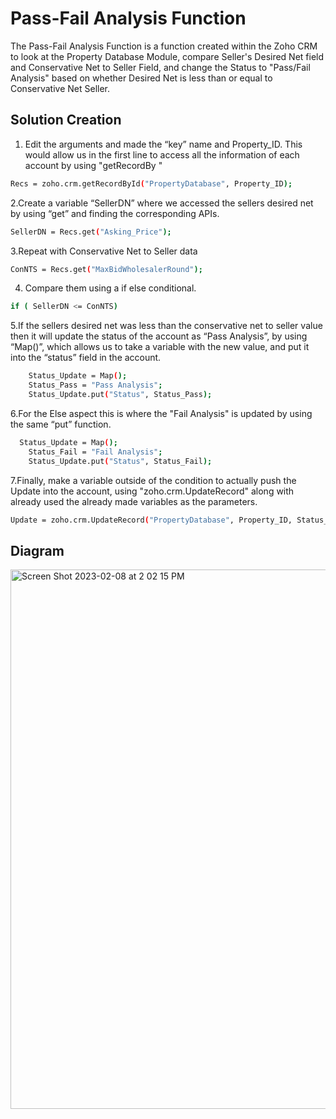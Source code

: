 # Pass-Fail Analysis Function

The Pass-Fail Analysis Function is a function created within the Zoho CRM to look at the Property Database Module, compare Seller's Desired Net field and Conservative Net to Seller Field, and change the Status to "Pass/Fail Analysis" based on whether Desired Net is less than or equal to Conservative Net Seller.

## Solution Creation
1. Edit the arguments and made the “key” name and Property_ID. This would allow us in the first line to access all the information of each account by using "getRecordBy "
```bash
Recs = zoho.crm.getRecordById("PropertyDatabase", Property_ID);
```
2.Create a variable “SellerDN” where we accessed the sellers desired net by using “get” and finding the corresponding APIs.
```bash
SellerDN = Recs.get("Asking_Price");
```
3.Repeat with Conservative Net to Seller data
```bash
ConNTS = Recs.get("MaxBidWholesalerRound");
```
4. Compare them using a if else conditional.
```bash
if ( SellerDN <= ConNTS)
```
5.If the sellers desired net was less than the conservative net to seller value then it will update the status of the account as “Pass Analysis”, by using “Map()”, which allows us to take a variable with the new value, and put it into the “status” field in the account.
```bash
	Status_Update = Map();
	Status_Pass = "Pass Analysis";
	Status_Update.put("Status", Status_Pass);
```
6.For the Else aspect this is where the "Fail Analysis" is updated by using the same “put” function.
```bash
  Status_Update = Map();
	Status_Fail = "Fail Analysis";
	Status_Update.put("Status", Status_Fail);
```
7.Finally, make a variable outside of the condition to actually push the Update into the account, using "zoho.crm.UpdateRecord" along with already used the already made variables as the parameters.
```bash
Update = zoho.crm.UpdateRecord("PropertyDatabase", Property_ID, Status_Update);
```

## Diagram
<img width="863" alt="Screen Shot 2023-02-08 at 2 02 15 PM" src="https://user-images.githubusercontent.com/124835662/217654741-f3d49892-3801-4a6f-b905-f5c1ba709e84.png">
